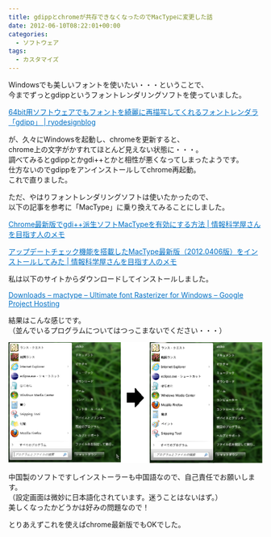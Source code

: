 ```yaml
---
title: gdippとchromeが共存できなくなったのでMacTypeに変更した話
date: 2012-06-10T08:22:01+00:00
categories:
  - ソフトウェア
tags:
  - カスタマイズ
---
```

Windowsでも美しいフォントを使いたい・・・ということで、  
今までずっとgdippというフォントレンダリングソフトを使っていました。

<a style="color:#0070C5;" href="http://ryodesign.net/blog/2011/03/13/64bit%e7%94%a8%e3%82%bd%e3%83%95%e3%83%88%e3%82%a6%e3%82%a7%e3%82%a2%e3%81%a7%e3%82%82%e3%83%95%e3%82%a9%e3%83%b3%e3%83%88%e3%82%92%e7%b6%ba%e9%ba%97%e3%81%ab%e5%86%8d%e6%8f%8f%e5%86%99%e3%81%97/" target="_blank">64bit用ソフトウェアでもフォントを綺麗に再描写してくれるフォントレンダラ「gdipp」 | ryodesignblog</a><a href="http://b.hatena.ne.jp/entry/http://ryodesign.net/blog/2011/03/13/64bit%e7%94%a8%e3%82%bd%e3%83%95%e3%83%88%e3%82%a6%e3%82%a7%e3%82%a2%e3%81%a7%e3%82%82%e3%83%95%e3%82%a9%e3%83%b3%e3%83%88%e3%82%92%e7%b6%ba%e9%ba%97%e3%81%ab%e5%86%8d%e6%8f%8f%e5%86%99%e3%81%97/" target="_blank"><img border="0" src="http://b.hatena.ne.jp/entry/image/http://ryodesign.net/blog/2011/03/13/64bit%e7%94%a8%e3%82%bd%e3%83%95%e3%83%88%e3%82%a6%e3%82%a7%e3%82%a2%e3%81%a7%e3%82%82%e3%83%95%e3%82%a9%e3%83%b3%e3%83%88%e3%82%92%e7%b6%ba%e9%ba%97%e3%81%ab%e5%86%8d%e6%8f%8f%e5%86%99%e3%81%97/" alt="" /></a>

が、久々にWindowsを起動し、chromeを更新すると、  
chrome上の文字がかすれてほとんど見えない状態に・・・。  
調べてみるとgdippとかgdi++とかと相性が悪くなってしまったようです。  
仕方ないのでgdippをアンインストールしてchrome再起動。  
これで直りました。

ただ、やはりフォントレンダリングソフトは使いたかったので、  
以下の記事を参考に「MacType」に乗り換えてみることにしました。

<a style="color:#0070C5;" href="http://did2memo.net/2012/04/02/chrome-mactype/" target="_blank">Chrome最新版でgdi++派生ソフトMacTypeを有効にする方法 | 情報科学屋さんを目指す人のメモ</a><a href="http://b.hatena.ne.jp/entry/http://did2memo.net/2012/04/02/chrome-mactype/" target="_blank"><img border="0" src="http://b.hatena.ne.jp/entry/image/http://did2memo.net/2012/04/02/chrome-mactype/" alt="" /></a>

<a style="color:#0070C5;" href="http://did2memo.net/2012/04/06/mactype-20120406-install/" target="_blank">アップデートチェック機能を搭載したMacType最新版（2012.0406版）をインストールしてみた | 情報科学屋さんを目指す人のメモ</a><a href="http://b.hatena.ne.jp/entry/http://did2memo.net/2012/04/06/mactype-20120406-install/" target="_blank"><img border="0" src="http://b.hatena.ne.jp/entry/image/http://did2memo.net/2012/04/06/mactype-20120406-install/" alt="" /></a>

私は以下のサイトからダウンロードしてインストールしました。

<a style="color:#0070C5;" href="http://code.google.com/p/mactype/downloads/list" target="_blank">Downloads &#8211; mactype &#8211; Ultimate font Rasterizer for Windows &#8211; Google Project Hosting</a><a href="http://b.hatena.ne.jp/entry/http://code.google.com/p/mactype/downloads/list" target="_blank"><img border="0" src="http://b.hatena.ne.jp/entry/image/http://code.google.com/p/mactype/downloads/list" alt="" /></a>

結果はこんな感じです。  
（並んでいるプログラムについてはつっこまないでください・・・）

![mactype](./mactype.png)

中国製のソフトですしインストーラーも中国語なので、自己責任でお願いします。  
（設定画面は微妙に日本語化されています。迷うことはないはず。）  
美しくなったかどうかは好みの問題なので！

とりあえずこれを使えばchrome最新版でもOKでした。
